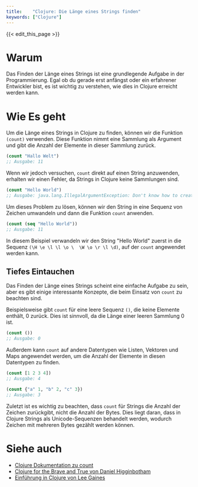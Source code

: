 ```yaml
---
title:    "Clojure: Die Länge eines Strings finden"
keywords: ["Clojure"]
---
```


{{< edit_this_page >}}

# Warum

Das Finden der Länge eines Strings ist eine grundlegende Aufgabe in der Programmierung. Egal ob du gerade erst anfängst oder ein erfahrener Entwickler bist, es ist wichtig zu verstehen, wie dies in Clojure erreicht werden kann.

# Wie Es geht

Um die Länge eines Strings in Clojure zu finden, können wir die Funktion `(count)` verwenden. Diese Funktion nimmt eine Sammlung als Argument und gibt die Anzahl der Elemente in dieser Sammlung zurück.

```Clojure
(count "Hallo Welt")
;; Ausgabe: 11
```

Wenn wir jedoch versuchen, `count` direkt auf einen String anzuwenden, erhalten wir einen Fehler, da Strings in Clojure keine Sammlungen sind.

```Clojure
(count "Hello World")
;; Ausgabe: java.lang.IllegalArgumentException: Don't know how to create ISeq from: java.lang.String
```

Um dieses Problem zu lösen, können wir den String in eine Sequenz von Zeichen umwandeln und dann die Funktion `count` anwenden.

```Clojure
(count (seq "Hello World"))
;; Ausgabe: 11
```

In diesem Beispiel verwandeln wir den String "Hello World" zuerst in die Sequenz `(\H \e \l \l \o \  \W \o \r \l \d)`, auf der `count` angewendet werden kann.

## Tiefes Eintauchen

Das Finden der Länge eines Strings scheint eine einfache Aufgabe zu sein, aber es gibt einige interessante Konzepte, die beim Einsatz von `count` zu beachten sind.

Beispielsweise gibt `count` für eine leere Sequenz `()`, die keine Elemente enthält, 0 zurück. Dies ist sinnvoll, da die Länge einer leeren Sammlung 0 ist.

```Clojure
(count ())
;; Ausgabe: 0
```

Außerdem kann `count` auf andere Datentypen wie Listen, Vektoren und Maps angewendet werden, um die Anzahl der Elemente in diesen Datentypen zu finden.

```Clojure
(count [1 2 3 4])
;; Ausgabe: 4

(count {"a" 1, "b" 2, "c" 3})
;; Ausgabe: 3
```

Zuletzt ist es wichtig zu beachten, dass `count` für Strings die Anzahl der Zeichen zurückgibt, nicht die Anzahl der Bytes. Dies liegt daran, dass in Clojure Strings als Unicode-Sequenzen behandelt werden, wodurch Zeichen mit mehreren Bytes gezählt werden können.

# Siehe auch

- [Clojure Dokumentation zu count](https://clojuredocs.org/clojure.core/count)
- [Clojure for the Brave and True von Daniel Higginbotham](https://www.braveclojure.com/sequences/)
- [Einführung in Clojure von Lee Gaines](https://medium.com/coding-blocks/introduction-to-clojure-part-1-the-router-ea862e6cf062)